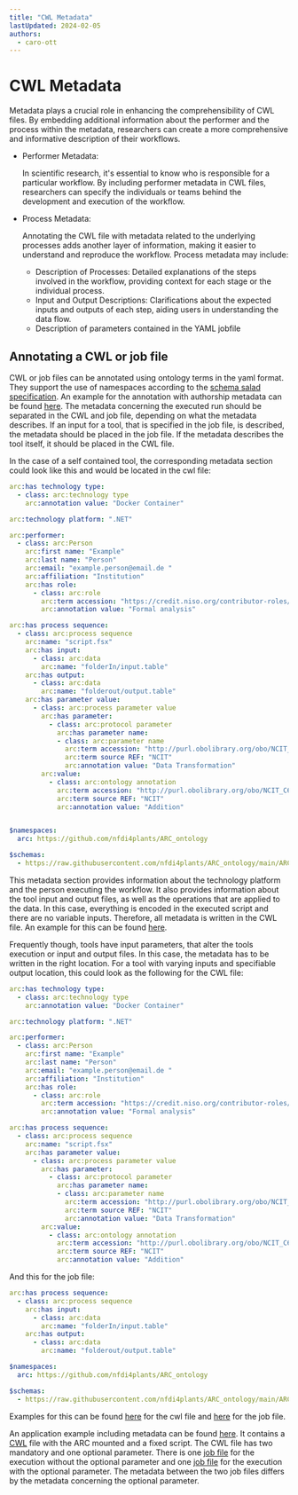 ```yaml
---
title: "CWL Metadata"
lastUpdated: 2024-02-05
authors:
  - caro-ott
---
```


# CWL Metadata

Metadata plays a crucial role in enhancing the comprehensibility of CWL files. By embedding additional information about the performer and the process within the metadata, researchers can create a more comprehensive and informative description of their workflows.

- Performer Metadata:

    In scientific research, it's essential to know who is responsible for a particular workflow. 
    By including performer metadata in CWL files, researchers can specify the individuals or teams behind 
    the development and execution of the workflow.

- Process Metadata:

    Annotating the CWL file with metadata related to the underlying processes adds another layer of information, 
    making it easier to understand and reproduce the workflow. Process metadata may include:
    - Description of Processes: Detailed explanations of the steps involved in the workflow, providing context for each stage or the individual process.
    - Input and Output Descriptions: Clarifications about the expected inputs and outputs of each step, aiding users in understanding the data flow.
    - Description of parameters contained in the YAML jobfile

## Annotating a CWL or job file

CWL or job files can be annotated using ontology terms in the yaml format. They support the use of namespaces according to the 
[schema salad specification](https://www.commonwl.org/v1.0/SchemaSalad.html#Explicit_context). An example for the annotation with 
authorship metadata can be found [here](https://www.commonwl.org/user_guide/topics/metadata-and-authorship.html). The metadata concerning the executed 
run should be separated in the CWL and job file, depending on what the metadata describes. If an input for a tool, that is specified in the job file, is described, the 
metadata should be placed in the job file. If the metadata describes the tool itself, it should be placed in the CWL file.

In the case of a self contained tool, the corresponding metadata section could look like this and would be located in the cwl file:
```yaml
arc:has technology type:
  - class: arc:technology type
    arc:annotation value: "Docker Container"

arc:technology platform: ".NET"

arc:performer:
  - class: arc:Person
    arc:first name: "Example"
    arc:last name: "Person"
    arc:email: "example.person@email.de "
    arc:affiliation: "Institution"
    arc:has role: 
      - class: arc:role
        arc:term accession: "https://credit.niso.org/contributor-roles/formal-analysis/"
        arc:annotation value: "Formal analysis"

arc:has process sequence:
  - class: arc:process sequence
    arc:name: "script.fsx"
    arc:has input: 
      - class: arc:data
        arc:name: "folderIn/input.table"
    arc:has output:
      - class: arc:data
        arc:name: "folderout/output.table"
    arc:has parameter value: 
      - class: arc:process parameter value
        arc:has parameter:
          - class: arc:protocol parameter
            arc:has parameter name: 
            - class: arc:parameter name
              arc:term accession: "http://purl.obolibrary.org/obo/NCIT_C43582"
              arc:term source REF: "NCIT"
              arc:annotation value: "Data Transformation"
        arc:value: 
          - class: arc:ontology annotation
            arc:term accession: "http://purl.obolibrary.org/obo/NCIT_C64911"
            arc:term source REF: "NCIT"
            arc:annotation value: "Addition"


$namespaces:
  arc: https://github.com/nfdi4plants/ARC_ontology

$schemas:
  - https://raw.githubusercontent.com/nfdi4plants/ARC_ontology/main/ARC_v2.0.owl

```
This metadata section provides information about the technology platform and the person executing the workflow. It also provides information about the tool input 
and output files, as well as the operations that are applied to the data. In this case, everything is encoded in the executed script and there are no variable inputs. 
Therefore, all metadata is written in the CWL file. An example for this can be found [here](https://git.nfdi4plants.org/muehlhaus/ArcPrototype/-/tree/main/workflows/ARCMount).

Frequently though, tools have input parameters, that alter the tools execution or input and output files. In this case, the metadata has to be written in the right location. For a tool with 
varying inputs and specifiable output location, this could look as the following for the CWL file:
```yaml
arc:has technology type:
  - class: arc:technology type
    arc:annotation value: "Docker Container"

arc:technology platform: ".NET"

arc:performer:
  - class: arc:Person
    arc:first name: "Example"
    arc:last name: "Person"
    arc:email: "example.person@email.de "
    arc:affiliation: "Institution"
    arc:has role: 
      - class: arc:role
        arc:term accession: "https://credit.niso.org/contributor-roles/formal-analysis/"
        arc:annotation value: "Formal analysis"

arc:has process sequence:
  - class: arc:process sequence
    arc:name: "script.fsx"
    arc:has parameter value: 
      - class: arc:process parameter value
        arc:has parameter:
          - class: arc:protocol parameter
            arc:has parameter name: 
            - class: arc:parameter name
              arc:term accession: "http://purl.obolibrary.org/obo/NCIT_C43582"
              arc:term source REF: "NCIT"
              arc:annotation value: "Data Transformation"
        arc:value: 
          - class: arc:ontology annotation
            arc:term accession: "http://purl.obolibrary.org/obo/NCIT_C64911"
            arc:term source REF: "NCIT"
            arc:annotation value: "Addition"
```
And this for the job file:
```yaml
arc:has process sequence:
  - class: arc:process sequence
    arc:has input: 
      - class: arc:data
        arc:name: "folderIn/input.table"
    arc:has output:
      - class: arc:data
        arc:name: "folderout/output.table"

$namespaces:
  arc: https://github.com/nfdi4plants/ARC_ontology

$schemas:
  - https://raw.githubusercontent.com/nfdi4plants/ARC_ontology/main/ARC_v2.0.owl
```
Examples for this can be found [here](https://git.nfdi4plants.org/muehlhaus/ArcPrototype/-/blob/main/workflows/FixedScript/FSharpArcCapsule.cwl) 
for the cwl file and [here](https://git.nfdi4plants.org/muehlhaus/ArcPrototype/-/blob/main/runs/FSharpArcCapsule.yml) for the job file.

An application example including metadata can be found [here](https://git.nfdi4plants.org/zimmer/TurboIDSampleArc/-/tree/main). It contains a [CWL](https://git.nfdi4plants.org/zimmer/TurboIDSampleArc/-/blob/main/workflows/EvalTurboID/TurboIDSampleArc.cwl) 
file with the ARC mounted and a fixed script. The CWL file has two mandatory and one optional parameter. There is one [job file](https://git.nfdi4plants.org/zimmer/TurboIDSampleArc/-/blob/main/runs/TurboIDSampleArc.yml) 
for the execution without the optional parameter and one [job file](https://git.nfdi4plants.org/zimmer/TurboIDSampleArc/-/blob/main/runs/TurboIDSampleArcFDR.yml) for 
the execution with the optional parameter. The metadata between the two job files differs by the metadata concerning the optional parameter.
